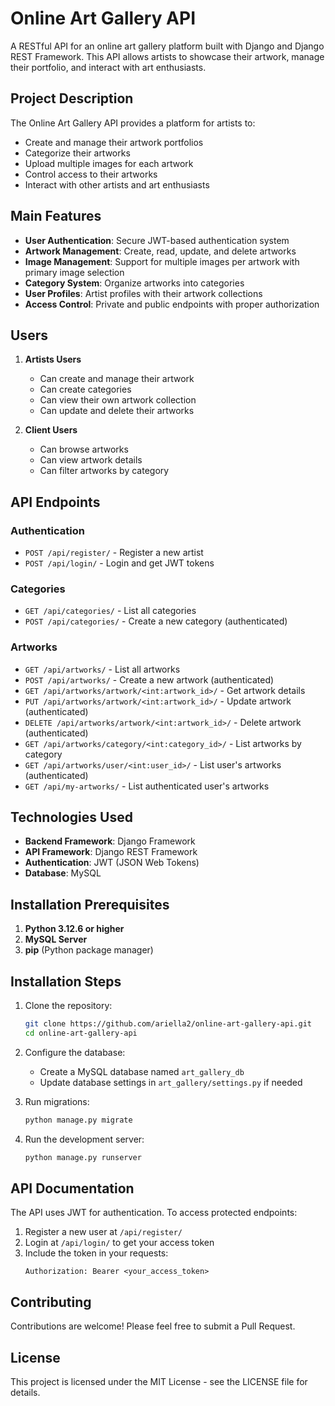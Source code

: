 # Online Art Gallery API

A RESTful API for an online art gallery platform built with Django and Django REST Framework. This API allows artists to showcase their artwork, manage their portfolio, and interact with art enthusiasts.

## Project Description

The Online Art Gallery API provides a platform for artists to:
- Create and manage their artwork portfolios
- Categorize their artworks
- Upload multiple images for each artwork
- Control access to their artworks
- Interact with other artists and art enthusiasts

## Main Features

- **User Authentication**: Secure JWT-based authentication system
- **Artwork Management**: Create, read, update, and delete artworks
- **Image Management**: Support for multiple images per artwork with primary image selection
- **Category System**: Organize artworks into categories
- **User Profiles**: Artist profiles with their artwork collections
- **Access Control**: Private and public endpoints with proper authorization

## Users

1. **Artists Users**
   - Can create and manage their artwork
   - Can create categories
   - Can view their own artwork collection
   - Can update and delete their artworks

2. **Client Users**
   - Can browse artworks
   - Can view artwork details
   - Can filter artworks by category

## API Endpoints

### Authentication
- `POST /api/register/` - Register a new artist
- `POST /api/login/` - Login and get JWT tokens

### Categories
- `GET /api/categories/` - List all categories
- `POST /api/categories/` - Create a new category (authenticated)

### Artworks
- `GET /api/artworks/` - List all artworks
- `POST /api/artworks/` - Create a new artwork (authenticated)
- `GET /api/artworks/artwork/<int:artwork_id>/` - Get artwork details
- `PUT /api/artworks/artwork/<int:artwork_id>/` - Update artwork (authenticated)
- `DELETE /api/artworks/artwork/<int:artwork_id>/` - Delete artwork (authenticated)
- `GET /api/artworks/category/<int:category_id>/` - List artworks by category
- `GET /api/artworks/user/<int:user_id>/` - List user's artworks (authenticated)
- `GET /api/my-artworks/` - List authenticated user's artworks

## Technologies Used

- **Backend Framework**: Django Framework
- **API Framework**: Django REST Framework
- **Authentication**: JWT (JSON Web Tokens)
- **Database**: MySQL

## Installation Prerequisites

1. **Python 3.12.6 or higher**
2. **MySQL Server**
3. **pip** (Python package manager)

## Installation Steps

1. Clone the repository:
   ```bash
   git clone https://github.com/ariella2/online-art-gallery-api.git
   cd online-art-gallery-api
   ```

3. Configure the database:
   - Create a MySQL database named `art_gallery_db`
   - Update database settings in `art_gallery/settings.py` if needed

4. Run migrations:
   ```bash
   python manage.py migrate
   ```

5. Run the development server:
   ```bash
   python manage.py runserver
   ```

## API Documentation

The API uses JWT for authentication. To access protected endpoints:

1. Register a new user at `/api/register/`
2. Login at `/api/login/` to get your access token
3. Include the token in your requests:
   ```
   Authorization: Bearer <your_access_token>
   ```

## Contributing

Contributions are welcome! Please feel free to submit a Pull Request.

## License

This project is licensed under the MIT License - see the LICENSE file for details. 